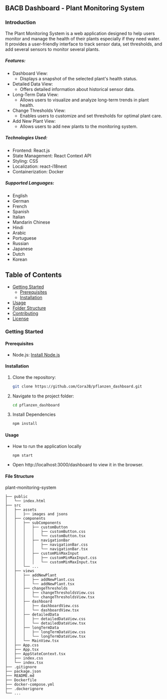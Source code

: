 ## BACB Dashboard - Plant Monitoring System

### Introduction

The Plant Monitoring System is a web application designed to help users monitor and manage the health of their plants especially if they need water. It provides a user-friendly interface to track sensor data, set thresholds, and add several sensors to monitor several plants.

##### Features:
* Dashboard View: 
    * Displays a snapshot of the selected plant's health status.
* Detailed Data View: 
    * Offers detailed information about historical sensor data.
* Long-Term Data View: 
    * Allows users to visualize and analyze long-term trends in plant health.
* Change Thresholds View: 
    * Enables users to customize and set thresholds for optimal plant care.
* Add New Plant View: 
    * Allows users to add new plants to the monitoring system.

##### Technologies Used:
* Frontend: React.js
* State Management: React Context API
* Styling: CSS
* Localization: react-i18next
* Containerization: Docker

##### Supported Languages:
* English 
* German
* French
* Spanish
* Italian
* Mandarin Chinese
* Hindi
* Arabic
* Portuguese
* Russian
* Japanese
* Dutch
* Korean


## Table of Contents

- [Getting Started](#getting-started)
  - [Prerequisites](#prerequisites)
  - [Installation](#installation)
- [Usage](#usage)
- [Folder Structure](#folder-structure)
- [Contributing](#contributing)
- [License](#license)

### Getting Started

#### Prerequisites

- Node.js: [Install Node.js](https://nodejs.org/)

#### Installation

1. Clone the repository:

   ```bash
   git clone https://github.com/CoraJB/pflanzen_dashboard.git

2. Navigate to the project folder:
    ```bash
    cd pflanzen_dashboard

3. Install Dependencies
    ```bash
    npm install

#### Usage

* How to run the application locally
    ```bash
    npm start
*   Open http://localhost:3000/dashboard to view it in the browser.

#### File Structure
plant-monitoring-system
``````
├── public
│   └── index.html
├── src
│   ├── assets
│   │   ├── images and jsons
│   ├── components
│   │   ├── subComponents
│   │   │   ├── customButton
│   │   │   │   ├── customButton.css
│   │   │   │   └── customButton.tsx
│   │   │   ├── navigationBar
│   │   │   │   ├── navigationBar.css
│   │   │   │   └── navigationBar.tsx
│   │   │   ├── customMinMaxInput
│   │   │   │   ├── customMinMaxInput.css
│   │   │   │   └── customMinMaxInput.tsx
│   │   └── ...
│   ├── views
│   │   ├── addNewPlant
│   │   │   ├── addNewPlant.css
│   │   │   └── addNewPlant.tsx
│   │   ├── changeThresholds
│   │   │   ├── changeThresholdsView.css
│   │   │   └── changeThresholdsView.tsx
│   │   ├── dashboard
│   │   │   ├── dashboardView.css
│   │   │   └── dashboardView.tsx
│   │   ├── detailedData
│   │   │   ├── detailedDataView.css
│   │   │   └── detailedDataView.tsx
│   │   ├── longTermData
│   │   │   ├── longTermDataView.css
│   │   │   └── longTermDataView.tsx
│   │   └── MainView.tsx
│   ├── App.css
│   ├── App.tsx
│   ├── AppStateContext.tsx
│   ├── index.css
│   └── index.tsx
├── .gitignore
├── package.json
├── README.md
├── Dockerfile
├── docker-compose.yml
├── .dockerignore
└── ...
``````